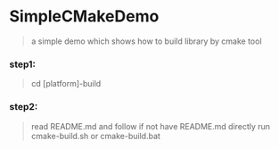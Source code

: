 # SimpleCMakeDemo
>a simple demo which shows how to build library by cmake tool


### step1:
>    cd [platform]-build

### step2:
>    read README.md and follow 
>    if not have README.md directly run cmake-build.sh or cmake-build.bat

